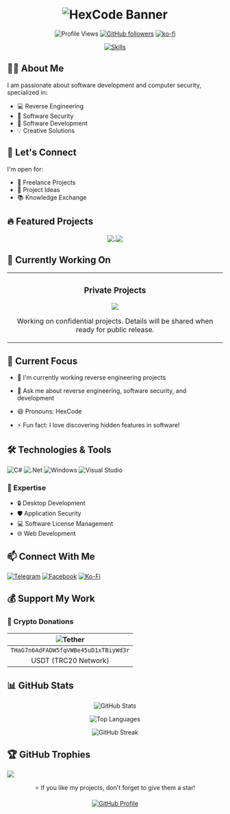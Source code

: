 # <div align="center">![HexCode Banner](https://capsule-render.vercel.app/api?type=waving&color=gradient&height=200&section=header&text=HexCode&fontSize=80&fontAlignY=35&animation=twinkling&fontColor=gradient)</div>

<div align="center">

![Profile Views](https://komarev.com/ghpvc/?username=Cracked-oss&color=blueviolet)
[![GitHub followers](https://img.shields.io/github/followers/Cracked-oss?label=Follow&style=social)](https://github.com/Cracked-oss)
[![ko-fi](https://ko-fi.com/img/githubbutton_sm.svg)](https://ko-fi.com/hexcode64319)

[![Skills](https://img.shields.io/badge/Skills-Reverse%20Engineering%20%7C%20Security%20%7C%20Development-blue?style=for-the-badge)](https://github.com/Cracked-oss)
</div>

## 👨‍💻 About Me
I am passionate about software development and computer security, specialized in:
- 💻 Reverse Engineering
- 🔐 Software Security
- 🚀 Software Development
- 💡 Creative Solutions

## 🤝 Let's Connect
I'm open for:
- 💼 Freelance Projects
- 🤝 Project Ideas
- 📚 Knowledge Exchange

## 🔥 Featured Projects
<div align="center">
<a href="https://github.com/Cracked-oss/BSOD_Windows">
<img align="center" src="https://github-readme-stats.vercel.app/api/pin/?username=Cracked-oss&repo=BSOD_Windows&theme=radical" />
</a>
<a href="https://github.com/Cracked-oss/Arduino-simple_weighing-and-calibration">
<img align="center" src="https://github-readme-stats.vercel.app/api/pin/?username=Cracked-oss&repo=Arduino-simple_weighing-and-calibration&theme=radical" />
</a>
</div>

## 🚀 Currently Working On
<div align="center">
<table>
<tr>
<td width="100%">
 <h3 align="center">Private Projects</h3>
 <p align="center">
   <a href="https://github.com/Cracked-oss" target="_blank">
     <img src="https://img.shields.io/badge/Status-In%20Progress-yellow?style=for-the-badge&logo=github">
   </a>
 </p>
      <p align="center">Working on confidential projects. Details will be shared when ready for public release.</p>
</td>
</tr>
</table>
</div>

## 🌱 Current Focus
- 🔭 I'm currently working reverse engineering projects

- 💬 Ask me about reverse engineering, software security, and development
- 😄 Pronouns: HexCode
- ⚡ Fun fact: I love discovering hidden features in software!

## 🛠️ Technologies & Tools
![C#](https://img.shields.io/badge/c%23-%23239120.svg?style=for-the-badge&logo=c-sharp&logoColor=white)
![.Net](https://img.shields.io/badge/.NET-5C2D91?style=for-the-badge&logo=.net&logoColor=white)
![Windows](https://img.shields.io/badge/Windows-0078D6?style=for-the-badge&logo=windows&logoColor=white)
![Visual Studio](https://img.shields.io/badge/Visual%20Studio-5C2D91.svg?style=for-the-badge&logo=visual-studio&logoColor=white)

### 💼 Expertise
- 🔒 Desktop Development
- 🛡️ Application Security
- 💻 Software License Management
- 🌐 Web Development

## 📫 Connect With Me
[![Telegram](https://img.shields.io/badge/Telegram-2CA5E0?style=for-the-badge&logo=telegram&logoColor=white)](https://t.me/Hex_Code)
[![Facebook](https://img.shields.io/badge/Facebook-%231877F2.svg?style=for-the-badge&logo=Facebook&logoColor=white)](https://www.facebook.com/hexcode.832203/)
[![Ko-Fi](https://img.shields.io/badge/Ko--fi-F16061?style=for-the-badge&logo=ko-fi&logoColor=white)](https://ko-fi.com/hexcode64319)

## 💰 Support My Work

### 💎 Crypto Donations
| ![Tether](https://img.shields.io/badge/Tether-50AF95?style=for-the-badge&logo=tether&logoColor=white) | 
|:---:|
| `THaG7n6AdFADW5fqVWBe45uD1xTBiyWd3r` |
| USDT (TRC20 Network) |

## 📊 GitHub Stats

<div align="center">

![GitHub Stats](https://github-readme-stats.vercel.app/api?username=Cracked-oss&show_icons=true&theme=radical)

![Top Languages](https://github-readme-stats.vercel.app/api/top-langs/?username=Cracked-oss&layout=compact&theme=radical)

![GitHub Streak](https://github-readme-streak-stats.herokuapp.com/?user=Cracked-oss&theme=radical)

</div>

## 🏆 GitHub Trophies
![](https://github-profile-trophy.vercel.app/?username=Cracked-oss&theme=radical&no-frame=false&no-bg=false&margin-w=4)

<div align="center">
⭐️ If you like my projects, don't forget to give them a star! 

[![GitHub Profile](https://img.shields.io/badge/Visit%20My-GitHub%20Profile-181717?style=for-the-badge&logo=github)](https://github.com/Cracked-oss)
</div>

